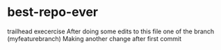# best-repo-ever
trailhead execercise
After doing some edits to this file one of the branch (myfeaturebranch)
Making another change after first commit